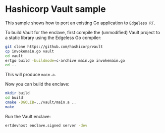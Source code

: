 # Hashicorp Vault sample
This sample shows how to port an existing Go application to `Edgeless RT`.

To build Vault for the enclave, first compile the (unmodified) Vault project to a static library using the Edgeless Go compiler:
```sh
git clone https://github.com/hashicorp/vault
cp invokemain.go vault
cd vault
ertgo build -buildmode=c-archive main.go invokemain.go
cd ..
```
This will produce `main.a`.

Now you can build the enclave:
```sh
mkdir build
cd build
cmake -DGOLIB=../vault/main.a ..
make
```

Run the Vault enclave:
```sh
ertdevhost enclave.signed server -dev
```
